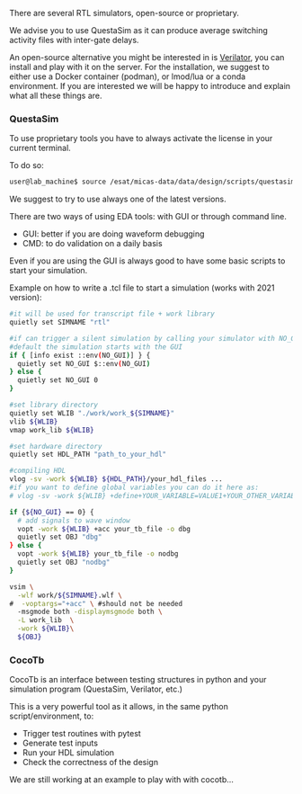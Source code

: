 There are several RTL simulators, open-source or proprietary.

We advise you to use QuestaSim as it can produce average switching activity files with inter-gate delays.

An open-source alternative you might be interested in is [Verilator](https://www.veripool.org/verilator/), you can install and play with it on the server.
For the installation, we suggest to either use a Docker container (podman), or lmod/lua or a conda environment. If you are interested we will be happy to introduce and explain what all these things are.

### QuestaSim

To use proprietary tools you have to always activate the license in your current terminal.

To do so:

```bash
user@lab_machine$ source /esat/micas-data/data/design/scripts/questasim_VERSION.rc
```

We suggest to try to use always one of the latest versions.

There are two ways of using EDA tools: with GUI or through command line.

- GUI: better if you are doing waveform debugging
- CMD: to do validation on a daily basis

Even if you are using the GUI is always good to have some basic scripts to start your simulation.

Example on how to write a .tcl file to start a simulation (works with 2021 version):

```bash
#it will be used for transcript file + work library
quietly set SIMNAME "rtl"

#if can trigger a silent simulation by calling your simulator with NO_GUI=1 in front
#default the simulation starts with the GUI
if { [info exist ::env(NO_GUI)] } {
  quietly set NO_GUI $::env(NO_GUI)
} else {
  quietly set NO_GUI 0
}

#set library directory
quietly set WLIB "./work/work_${SIMNAME}"
vlib ${WLIB}
vmap work_lib ${WLIB}

#set hardware directory
quietly set HDL_PATH "path_to_your_hdl"

#compiling HDL
vlog -sv -work ${WLIB} ${HDL_PATH}/your_hdl_files ...
#if you want to define global variables you can do it here as:
# vlog -sv -work ${WLIB} +define+YOUR_VARIABLE=VALUE1+YOUR_OTHER_VARIABLE=VALUE2

if {${NO_GUI} == 0} {
  # add signals to wave window
  vopt -work ${WLIB} +acc your_tb_file -o dbg 
  quietly set OBJ "dbg"
} else {
  vopt -work ${WLIB} your_tb_file -o nodbg 
  quietly set OBJ "nodbg"
}

vsim \
  -wlf work/${SIMNAME}.wlf \
#  -voptargs="+acc" \ #should not be needed
  -msgmode both -displaymsgmode both \
  -L work_lib  \
  -work ${WLIB}\
  ${OBJ}
```

### CocoTb

CocoTb is an interface between testing structures in python and your simulation program (QuestaSim, Verilator, etc.)

This is a very powerful tool as it allows, in the same python script/environment, to:

- Trigger test routines with pytest
- Generate test inputs
- Run your HDL simulation
- Check the correctness of the design

We are still working at an example to play with with cocotb…
